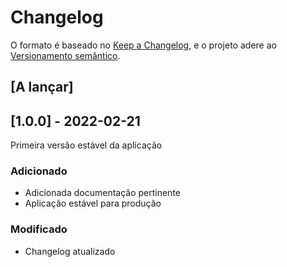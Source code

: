 # Changelog

O formato é baseado no [Keep a Changelog](https://keepachangelog.com/en/1.0.0/), e o projeto adere ao [Versionamento semântico](https://semver.org/spec/v2.0.0.html).

## [A lançar]


## [1.0.0] - 2022-02-21

Primeira versão estável da aplicação
### Adicionado 

- Adicionada documentação pertinente
- Aplicação estável para produção
### Modificado 

- Changelog atualizado
